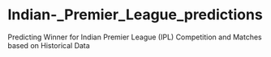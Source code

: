# Indian-_Premier_League_predictions
Predicting Winner for Indian Premier League (IPL) Competition and Matches based on Historical Data
